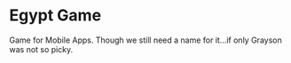 # Egypt Game

Game for Mobile Apps. Though we still need a name for it...if only Grayson was not so picky.
